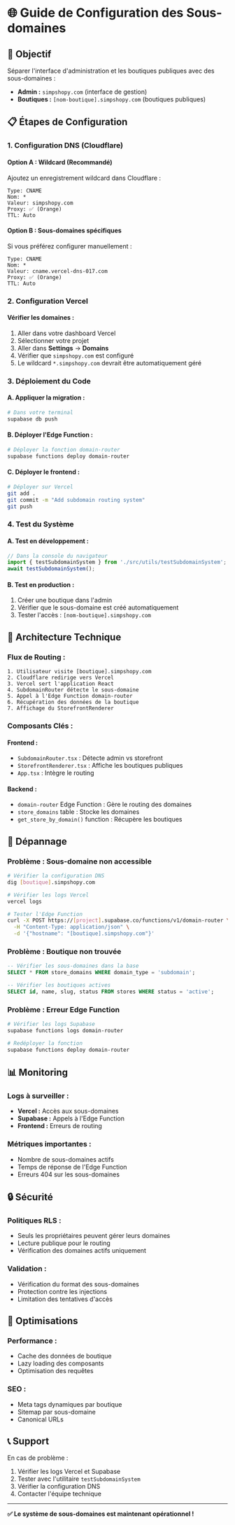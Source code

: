 # 🌐 Guide de Configuration des Sous-domaines

## 🎯 **Objectif**
Séparer l'interface d'administration et les boutiques publiques avec des sous-domaines :
- **Admin :** `simpshopy.com` (interface de gestion)
- **Boutiques :** `[nom-boutique].simpshopy.com` (boutiques publiques)

## 📋 **Étapes de Configuration**

### **1. Configuration DNS (Cloudflare)**

#### **Option A : Wildcard (Recommandé)**
Ajoutez un enregistrement wildcard dans Cloudflare :

```
Type: CNAME
Nom: *
Valeur: simpshopy.com
Proxy: ✅ (Orange)
TTL: Auto
```

#### **Option B : Sous-domaines spécifiques**
Si vous préférez configurer manuellement :

```
Type: CNAME
Nom: *
Valeur: cname.vercel-dns-017.com
Proxy: ✅ (Orange)
TTL: Auto
```

### **2. Configuration Vercel**

#### **Vérifier les domaines :**
1. Aller dans votre dashboard Vercel
2. Sélectionner votre projet
3. Aller dans **Settings** → **Domains**
4. Vérifier que `simpshopy.com` est configuré
5. Le wildcard `*.simpshopy.com` devrait être automatiquement géré

### **3. Déploiement du Code**

#### **A. Appliquer la migration :**
```bash
# Dans votre terminal
supabase db push
```

#### **B. Déployer l'Edge Function :**
```bash
# Déployer la fonction domain-router
supabase functions deploy domain-router
```

#### **C. Déployer le frontend :**
```bash
# Déployer sur Vercel
git add .
git commit -m "Add subdomain routing system"
git push
```

### **4. Test du Système**

#### **A. Test en développement :**
```typescript
// Dans la console du navigateur
import { testSubdomainSystem } from './src/utils/testSubdomainSystem';
await testSubdomainSystem();
```

#### **B. Test en production :**
1. Créer une boutique dans l'admin
2. Vérifier que le sous-domaine est créé automatiquement
3. Tester l'accès : `[nom-boutique].simpshopy.com`

## 🔧 **Architecture Technique**

### **Flux de Routing :**

```
1. Utilisateur visite [boutique].simpshopy.com
2. Cloudflare redirige vers Vercel
3. Vercel sert l'application React
4. SubdomainRouter détecte le sous-domaine
5. Appel à l'Edge Function domain-router
6. Récupération des données de la boutique
7. Affichage du StorefrontRenderer
```

### **Composants Clés :**

#### **Frontend :**
- `SubdomainRouter.tsx` : Détecte admin vs storefront
- `StorefrontRenderer.tsx` : Affiche les boutiques publiques
- `App.tsx` : Intègre le routing

#### **Backend :**
- `domain-router` Edge Function : Gère le routing des domaines
- `store_domains` table : Stocke les domaines
- `get_store_by_domain()` function : Récupère les boutiques

## 🚨 **Dépannage**

### **Problème : Sous-domaine non accessible**
```bash
# Vérifier la configuration DNS
dig [boutique].simpshopy.com

# Vérifier les logs Vercel
vercel logs

# Tester l'Edge Function
curl -X POST https://[project].supabase.co/functions/v1/domain-router \
  -H "Content-Type: application/json" \
  -d '{"hostname": "[boutique].simpshopy.com"}'
```

### **Problème : Boutique non trouvée**
```sql
-- Vérifier les sous-domaines dans la base
SELECT * FROM store_domains WHERE domain_type = 'subdomain';

-- Vérifier les boutiques actives
SELECT id, name, slug, status FROM stores WHERE status = 'active';
```

### **Problème : Erreur Edge Function**
```bash
# Vérifier les logs Supabase
supabase functions logs domain-router

# Redéployer la fonction
supabase functions deploy domain-router
```

## 📊 **Monitoring**

### **Logs à surveiller :**
- **Vercel :** Accès aux sous-domaines
- **Supabase :** Appels à l'Edge Function
- **Frontend :** Erreurs de routing

### **Métriques importantes :**
- Nombre de sous-domaines actifs
- Temps de réponse de l'Edge Function
- Erreurs 404 sur les sous-domaines

## 🔒 **Sécurité**

### **Politiques RLS :**
- Seuls les propriétaires peuvent gérer leurs domaines
- Lecture publique pour le routing
- Vérification des domaines actifs uniquement

### **Validation :**
- Vérification du format des sous-domaines
- Protection contre les injections
- Limitation des tentatives d'accès

## 🚀 **Optimisations**

### **Performance :**
- Cache des données de boutique
- Lazy loading des composants
- Optimisation des requêtes

### **SEO :**
- Meta tags dynamiques par boutique
- Sitemap par sous-domaine
- Canonical URLs

## 📞 **Support**

En cas de problème :
1. Vérifier les logs Vercel et Supabase
2. Tester avec l'utilitaire `testSubdomainSystem`
3. Vérifier la configuration DNS
4. Contacter l'équipe technique

---

**✅ Le système de sous-domaines est maintenant opérationnel !**
